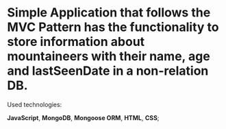 # Simple Application that follows the MVC Pattern has the functionality to store information about mountaineers with their name, age and lastSeenDate in a non-relation DB.

Used technologies:

**JavaScript**, **MongoDB**, **Mongoose ORM**, **HTML**, **CSS**;